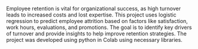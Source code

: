 Employee retention is vital for organizational success, as high turnover leads to increased costs and lost expertise. This project uses logistic regression to predict employee attrition based on factors like satisfaction, work hours, evaluations, and promotions. The goal is to identify key drivers of turnover and provide insights to help improve retention strategies. The project was developed using python in Colab using necessary libraries.

